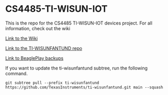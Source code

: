 # CS4485-TI-WISUN-IOT
This is the repo for the CS4485 TI-WISUN-IOT devices project. 
For all information, check out the wiki

[Link to the Wiki](https://github.com/LawsonLay/CS4485-TI-WISUN-IOT/wiki)

[Link to the TI-WISUNFANTUND repo](https://github.com/TexasInstruments/ti-wisunfantund/tree/release)

[Link to BeaglePlay backups](https://utdallas.box.com/s/jk7u1kshdwfx10cqdot51ksbmql2kt8m)

If you want to update the ti-wisunfantund subtree, run the following command.

```
git subtree pull --prefix ti-wisunfantund https://github.com/TexasInstruments/ti-wisunfantund.git main --squash
```
